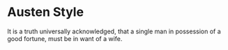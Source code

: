 # Austen Style

It is a truth universally acknowledged, that a single man in possession of a good fortune, must be in want of a wife.
